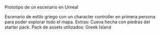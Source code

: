 Prototipo de un escenario en Unreal

Escenario de estilo griego con un character controller en primera persona para poder explorar todo el mapa. 
Extras: Cueva hecha con piedras del starter pack.
Pack de assets utilizados: Greek Island
